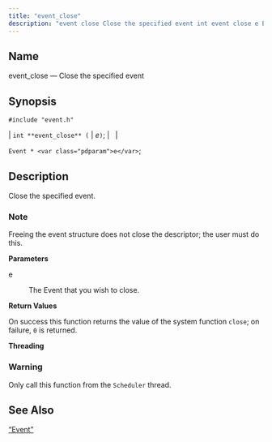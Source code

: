 ```yaml
---
title: "event_close"
description: "event close Close the specified event int event close e Event e Close the specified event Freeing the event structure does not close the descriptor the user must do this e The Event that you wish to close On success this function returns the value of the system function close..."
---
```


<a name="apis.event_close"></a> 
## Name

event_close — Close the specified event

## Synopsis

`#include "event.h"`

| `int **event_close** (` | <var class="pdparam">e</var>`)`; |   |

`Event * <var class="pdparam">e</var>`;<a name="idp51539328"></a> 
## Description

Close the specified event.

### Note

Freeing the event structure does not close the descriptor; the user must do this.

**<a name="idp51541520"></a> Parameters**

<dl class="variablelist">

<dt>e</dt>

<dd>

The Event that you wish to close.

</dd>

</dl>

**<a name="idp51544256"></a> Return Values**

On success this function returns the value of the system function `close`; on failure, `0` is returned.

**<a name="idp51546128"></a> Threading**
### Warning

Only call this function from the `Scheduler` thread.

<a name="idp51548432"></a> 
## See Also

[“Event”](/momentum/3/3-api/structs-event)